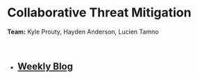 # Collaborative Threat Mitigation

**Team:**
Kyle Prouty,
Hayden Anderson,
Lucien Tamno 

<br/>

- ## [Weekly Blog](https://github.com/CollaborativeThreatMitigation/CollaborativeThreatMitigation/wiki) 



